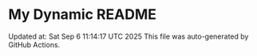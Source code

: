 # My Dynamic README
Updated at: Sat Sep  6 11:14:17 UTC 2025
This file was auto-generated by GitHub Actions.
